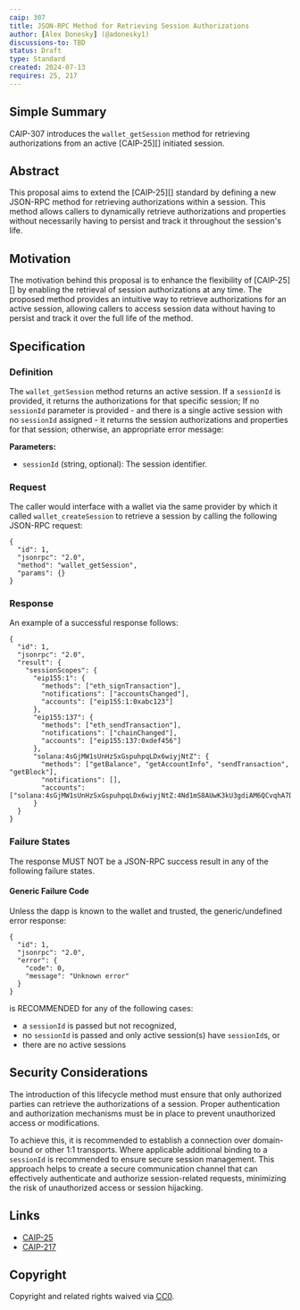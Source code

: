 ```yaml
---
caip: 307
title: JSON-RPC Method for Retrieving Session Authorizations
author: [Alex Donesky] (@adonesky1)
discussions-to: TBD
status: Draft
type: Standard
created: 2024-07-13
requires: 25, 217
---
```


## Simple Summary

CAIP-307 introduces the `wallet_getSession` method for retrieving authorizations from an active [CAIP-25][] initiated session.

## Abstract

This proposal aims to extend the [CAIP-25][] standard by defining a new JSON-RPC method for retrieving authorizations within a session. This method allows callers to dynamically retrieve authorizations and properties without necessarily having to persist and track it throughout the session's life.

## Motivation

The motivation behind this proposal is to enhance the flexibility of [CAIP-25][] by enabling the retrieval of session authorizations at any time. The proposed method provides an intuitive way to retrieve authorizations for an active session, allowing callers to access session data without having to persist and track it over the full life of the method.

## Specification

### Definition

The `wallet_getSession` method returns an active session.
If a `sessionId` is provided, it returns the authorizations for that specific session;
If no `sessionId` parameter is provided - and there is a single active session with no `sessionId` assigned - it returns the session authorizations and properties for that session;
otherwise, an appropriate error message:

**Parameters:**

- `sessionId` (string, optional): The session identifier.

### Request

The caller would interface with a wallet via the same provider by which it called `wallet_createSession` to retrieve a session by calling the following JSON-RPC request:

```jsonc
{
  "id": 1,
  "jsonrpc": "2.0",
  "method": "wallet_getSession",
  "params": {}
}
```

### Response

An example of a successful response follows:

```jsonc
{
  "id": 1,
  "jsonrpc": "2.0",
  "result": {
    "sessionScopes": {
      "eip155:1": {
        "methods": ["eth_signTransaction"],
        "notifications": ["accountsChanged"],
        "accounts": ["eip155:1:0xabc123"]
      },
      "eip155:137": {
        "methods": ["eth_sendTransaction"],
        "notifications": ["chainChanged"],
        "accounts": ["eip155:137:0xdef456"]
      },
      "solana:4sGjMW1sUnHzSxGspuhpqLDx6wiyjNtZ": {
        "methods": ["getBalance", "getAccountInfo", "sendTransaction", "getBlock"],
        "notifications": [],
        "accounts": ["solana:4sGjMW1sUnHzSxGspuhpqLDx6wiyjNtZ:4Nd1mS8AUwK3kU3gdiAM6QCvqhA7Do8rKtMXsGyqrJxy"]
      }
  }
}
```

### Failure States

The response MUST NOT be a JSON-RPC success result in any of the following failure states.

#### Generic Failure Code

Unless the dapp is known to the wallet and trusted, the generic/undefined error response:

```jsonc
{
  "id": 1,
  "jsonrpc": "2.0",
  "error": {
    "code": 0,
    "message": "Unknown error"
  }
}
```

is RECOMMENDED for any of the following cases:

- a `sessionId` is passed but not recognized,
- no `sessionId` is passed and only active session(s) have `sessionId`s, or
- there are no active sessions

## Security Considerations

The introduction of this lifecycle method must ensure that only authorized parties can retrieve the authorizations of a session. Proper authentication and authorization mechanisms must be in place to prevent unauthorized access or modifications.

To achieve this, it is recommended to establish a connection over domain-bound or other 1:1 transports. Where applicable additional binding to a `sessionId` is recommended to ensure secure session management. This approach helps to create a secure communication channel that can effectively authenticate and authorize session-related requests, minimizing the risk of unauthorized access or session hijacking.

## Links

- [CAIP-25](https://chainagnostic.org/CAIPs/caip-25)
- [CAIP-217](https://chainagnostic.org/CAIPs/caip-217)

## Copyright

Copyright and related rights waived via
[CC0](https://creativecommons.org/publicdomain/zero/1.0/).
